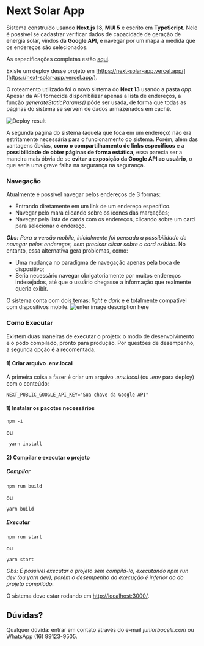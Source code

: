 
# Next Solar App

  

Sistema construído usando **Next.js 13**, **MUI 5** e escrito em **TypeScript**. Nele é possível se cadastrar verificar dados de capacidade de geração de energia solar, vindos da **Google API**, e navegar por um mapa a medida que os endereços são selecionados.

As especificações completas estão [aqui](https://drive.google.com/file/d/18Z2MTSWSJLYXhA-GeRKkCr5UERzOLPi4/view?usp=sharing).

Existe um deploy desse projeto em [https://next-solar-app.vercel.app/](https://next-solar-app.vercel.app/).

O roteamento utilizado foi o novo sistema do **Next 13** usando a pasta *app*. Apesar da API fornecida disponibilizar apenas a lista de endereços, a função *generateStaticParams()* pôde ser usada, de forma que todas as páginas do sistema se servem de dados armazenados em cachê.

![Deploy result](https://lh3.googleusercontent.com/pw/ADCreHcqg7IRNB_0E8hADLZK1TmbV0-WeTZiCbBfhD1faHKrsc3XLVXN8IP3OnKxucPQLNNdmmJ0IRjb4Ziy8Yf9za00QICRKduLgliMyU3fAoLlqtH3cw=w2400?source=screenshot.guru%22%3E%20%3Cimg%20src=%22https://lh3.googleusercontent.com/pw/ADCreHcqg7IRNB_0E8hADLZK1TmbV0-WeTZiCbBfhD1faHKrsc3XLVXN8IP3OnKxucPQLNNdmmJ0IRjb4Ziy8Yf9za00QICRKduLgliMyU3fAoLlqtH3cw=w600-h315-p-k)  

A segunda página do sistema (aquela que foca em um endereço) não era estritamente necessária para o funcionamento do sistema. Porém, além das vantagens óbvias, **como o compartilhamento de links específicos** e a **possibilidade de obter páginas de forma estática**, essa parecia ser a maneira mais óbvia de se **evitar a exposição da Google API ao usuário**, o que seria uma grave falha na segurança na segurança.

### Navegação

Atualmente é possível navegar pelos endereços de 3 formas:

 - Entrando diretamente em um link de um endereço específico.
 - Navegar pelo mara clicando sobre os ícones das marçações;
 - Navegar pela lista de cards com os endereços, clicando sobre um card para selecionar o endereço.

***Obs:** Para a versão mobile, inicialmente foi pensada a possibilidade de navegar pelos endereços, sem precisar clicar sobre o card exibido.* No entanto, essa alternativa gera problemas, como:

 - Uma mudança no paradigma de navegação apenas pela troca de dispositivo;
 - Seria necessário navegar obrigatoriamente por muitos endereços indesejados, até que o usuário chegasse a informação que realmente queria exibir.

O sistema conta com dois temas: *light* e *dark* e é totalmente compatível com dispositivos mobile.
 ![enter image description here](https://lh3.googleusercontent.com/pw/ADCreHfziml2Eud-HqyDsy-DKKr1ZeSwdvpILlF0-Q8kpN-LpZ7tj-0Yg43op-o3PxtJw_6h3jD8WWDQPuF8JJJ6mMorEQuQ4Z-VP4rduKZtiSN-OuuuDg=w2400)

### Como Executar

Existem duas maneiras de executar o projeto: o modo de desenvolvimento e o podo compilado, pronto para produção. Por questões de desempenho, a segunda opção é a recomentada.

#### 1) Criar arquivo .env.local

A primeira coisa a fazer é criar um arquivo *.env.local* (ou *.env* para deploy) com o conteúdo:

    NEXT_PUBLIC_GOOGLE_API_KEY="Sua chave da Google API"

#### 1) Instalar os pacotes necessários

    npm -i

ou

  

     yarn install

#### 2) Compilar e executar o projeto

  

##### Compilar
  
    npm run build

ou
  
    yarn build

  

##### Executar

    npm run start

ou

    yarn start

  

*Obs: É possível executar o projeto sem compilá-lo, executando *npm run dev* (ou *yarn dev*), porém o desempenho da execução é inferior ao do projeto compilado.*

O sistema deve estar rodando em [http://localhost:3000/](http://localhost:3000/).

  

## Dúvidas?

  

Qualquer dúvida: entrar em contato através do e-mail *juniorbocelli.com* ou WhatsApp (16) 99123-9505.